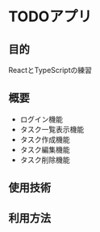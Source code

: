 # TODOアプリ

## 目的
ReactとTypeScriptの練習

## 概要

- ログイン機能
- タスク一覧表示機能
- タスク作成機能
- タスク編集機能
- タスク削除機能

## 使用技術

## 利用方法



